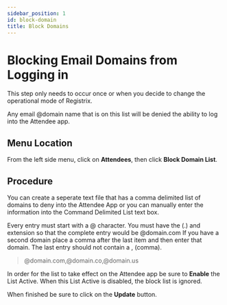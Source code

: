 ```yaml
---
sidebar_position: 1
id: block-domain
title: Block Domains
---
```


# Blocking Email Domains from Logging in

This step only needs to occur once or when you decide to change the operational mode of Registrix.

Any email @domain name that is on this list will be denied the ability to log into the Attendee app.

## Menu Location

From the left side menu, click on **Attendees**, then click **Block Domain List**.

## Procedure

You can create a seperate text file that has a comma delimited list of domains to deny into the Attendee App or you can manually enter the information into the Command Delimited List text box.

Every entry must start with a @ character.  You must have the (.) and extension so that the complete entry would be @domain.com  If you have a second domain place a comma after the last item and then enter that domain.  The last entry should not contain a , (comma).

>@domain.com,@domain.co,@domain.us

In order for the list to take effect on the Attendee app be sure to **Enable** the List Active.  When this List Active is disabled, the block list is ignored.

When finished be sure to click on the **Update** button.
